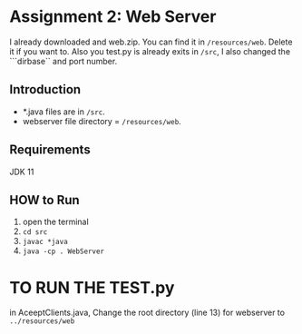 # Assignment 2: Web Server
I already downloaded and web.zip. You can find it in ```/resources/web```. Delete it if you want to.
Also you test.py is already exits in ```/src```, I also changed the ```dirbase`` and port number.
## Introduction
* *.java files are in ```/src```. 
* webserver file directory = ```/resources/web```.
## Requirements
JDK 11
## HOW to Run
1. open the terminal
2. ```cd src```
3. ```javac *java```
4. ```java -cp . WebServer```

# TO RUN THE TEST.py
in AceeptClients.java, Change the root directory (line 13) for webserver to ```../resources/web```
